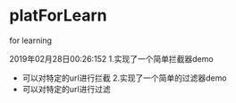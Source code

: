 # platForLearn
for learning 

2019年02月28日00:26:152
1.实现了一个简单拦截器demo
- 可以对特定的url进行拦截
2.实现了一个简单的过滤器demo
- 可以对特定的url进行过滤
